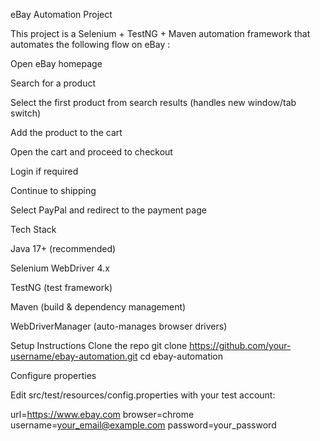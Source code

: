 eBay Automation Project

This project is a Selenium + TestNG + Maven automation framework that automates the following flow on eBay
:

Open eBay homepage

Search for a product

Select the first product from search results (handles new window/tab switch)

Add the product to the cart

Open the cart and proceed to checkout

Login if required

Continue to shipping

Select PayPal and redirect to the payment page

Tech Stack

Java 17+ (recommended)

Selenium WebDriver 4.x

TestNG (test framework)

Maven (build & dependency management)

WebDriverManager (auto-manages browser drivers)

Setup Instructions
 Clone the repo
git clone https://github.com/your-username/ebay-automation.git
cd ebay-automation

Configure properties

Edit src/test/resources/config.properties with your test account:

url=https://www.ebay.com
browser=chrome
username=your_email@example.com
password=your_password

